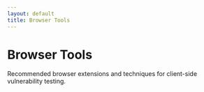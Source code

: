 ```yaml
---
layout: default
title: Browser Tools
---
```


# Browser Tools

Recommended browser extensions and techniques for client-side vulnerability testing.
